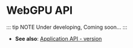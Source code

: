# WebGPU API

::: tip NOTE
Under developing, Coming soon...
:::

- **See also**: [Application API - version](/api/application-api.html)
